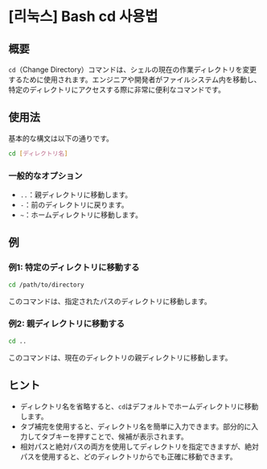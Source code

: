 # [리눅스] Bash cd 사용법

## 概要
`cd`（Change Directory）コマンドは、シェルの現在の作業ディレクトリを変更するために使用されます。エンジニアや開発者がファイルシステム内を移動し、特定のディレクトリにアクセスする際に非常に便利なコマンドです。

## 使用法
基本的な構文は以下の通りです。

```bash
cd [ディレクトリ名]
```

### 一般的なオプション
- `..`：親ディレクトリに移動します。
- `-`：前のディレクトリに戻ります。
- `~`：ホームディレクトリに移動します。

## 例
### 例1: 特定のディレクトリに移動する
```bash
cd /path/to/directory
```
このコマンドは、指定されたパスのディレクトリに移動します。

### 例2: 親ディレクトリに移動する
```bash
cd ..
```
このコマンドは、現在のディレクトリの親ディレクトリに移動します。

## ヒント
- ディレクトリ名を省略すると、`cd`はデフォルトでホームディレクトリに移動します。
- タブ補完を使用すると、ディレクトリ名を簡単に入力できます。部分的に入力してタブキーを押すことで、候補が表示されます。
- 相対パスと絶対パスの両方を使用してディレクトリを指定できますが、絶対パスを使用すると、どのディレクトリからでも正確に移動できます。